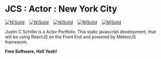 # JCS : Actor : New York City

[![N|Solid](http://www.thatianepisco.com/imgs/meteorjs.png)](https://www.meteor.com/)&nbsp;&nbsp;&nbsp;&nbsp;[![N|Solid](https://g00glen00b.be/wp-content/uploads/2014/11/react-logo.png)](https://reactjs.org/)&nbsp;&nbsp;&nbsp;&nbsp;[![N|Solid](http://www.codeconquest.com/wp-content/uploads/JavaScript.png)](https://www.javascript.com/)&nbsp;&nbsp;&nbsp;&nbsp;[![N|Solid](https://images.plot.ly/language-icons/api-home/nodejs-logo.png)](https://nodejs.org/en/)&nbsp;&nbsp;&nbsp;&nbsp;[![N|Solid](http://shieldwatchcom-6cxpzukvopn2.stackpathdns.com/wp-content/uploads/2016/07/SCSS.png)](http://sass-lang.com/)





Justin C Schillin is a Actor Portfolio. This static javascript development, that will be using ReactJS on the Front End and powered by MeteorJS framework.


**Free Software, Hell Yeah!**

[//]: # (These are reference links used in the body of this note and get stripped out when the markdown processor does its job. There is no need to format nicely because it shouldn't be seen. Thanks SO - http://stackoverflow.com/questions/4823468/store-comments-in-markdown-syntax)


   [dill]: <https://github.com/joemccann/dillinger>
   [git-repo-url]: <https://github.com/joemccann/dillinger.git>
   [john gruber]: <http://daringfireball.net>
   [df1]: <http://daringfireball.net/projects/markdown/>
   [markdown-it]: <https://github.com/markdown-it/markdown-it>
   [Ace Editor]: <http://ace.ajax.org>
   [node.js]: <http://nodejs.org>
   [Twitter Bootstrap]: <http://twitter.github.com/bootstrap/>
   [jQuery]: <http://jquery.com>
   [@tjholowaychuk]: <http://twitter.com/tjholowaychuk>
   [express]: <http://expressjs.com>
   [AngularJS]: <http://angularjs.org>
   [Gulp]: <http://gulpjs.com>

   [PlDb]: <https://github.com/joemccann/dillinger/tree/master/plugins/dropbox/README.md>
   [PlGh]: <https://github.com/joemccann/dillinger/tree/master/plugins/github/README.md>
   [PlGd]: <https://github.com/joemccann/dillinger/tree/master/plugins/googledrive/README.md>
   [PlOd]: <https://github.com/joemccann/dillinger/tree/master/plugins/onedrive/README.md>
   [PlMe]: <https://github.com/joemccann/dillinger/tree/master/plugins/medium/README.md>
   [PlGa]: <https://github.com/RahulHP/dillinger/blob/master/plugins/googleanalytics/README.md>
